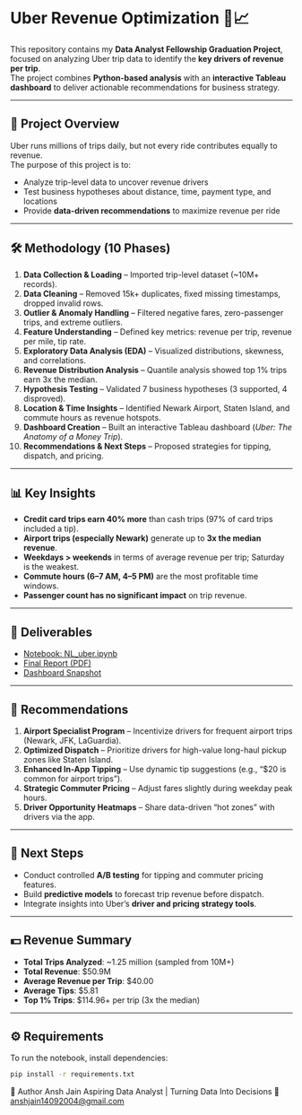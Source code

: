 # Uber Revenue Optimization 🚖📈

This repository contains my **Data Analyst Fellowship Graduation Project**, focused on analyzing Uber trip data to identify the **key drivers of revenue per trip**.  
The project combines **Python-based analysis** with an **interactive Tableau dashboard** to deliver actionable recommendations for business strategy.

---

## 📌 Project Overview
Uber runs millions of trips daily, but not every ride contributes equally to revenue.  
The purpose of this project is to:
- Analyze trip-level data to uncover revenue drivers  
- Test business hypotheses about distance, time, payment type, and locations  
- Provide **data-driven recommendations** to maximize revenue per ride  

---

## 🛠️ Methodology (10 Phases)

1. **Data Collection & Loading** – Imported trip-level dataset (~10M+ records).  
2. **Data Cleaning** – Removed 15k+ duplicates, fixed missing timestamps, dropped invalid rows.  
3. **Outlier & Anomaly Handling** – Filtered negative fares, zero-passenger trips, and extreme outliers.  
4. **Feature Understanding** – Defined key metrics: revenue per trip, revenue per mile, tip rate.  
5. **Exploratory Data Analysis (EDA)** – Visualized distributions, skewness, and correlations.  
6. **Revenue Distribution Analysis** – Quantile analysis showed top 1% trips earn 3x the median.  
7. **Hypothesis Testing** – Validated 7 business hypotheses (3 supported, 4 disproved).  
8. **Location & Time Insights** – Identified Newark Airport, Staten Island, and commute hours as revenue hotspots.  
9. **Dashboard Creation** – Built an interactive Tableau dashboard (*Uber: The Anatomy of a Money Trip*).  
10. **Recommendations & Next Steps** – Proposed strategies for tipping, dispatch, and pricing.  

---

## 📊 Key Insights
- **Credit card trips earn 40% more** than cash trips (97% of card trips included a tip).  
- **Airport trips (especially Newark)** generate up to **3x the median revenue**.  
- **Weekdays > weekends** in terms of average revenue per trip; Saturday is the weakest.  
- **Commute hours (6–7 AM, 4–5 PM)** are the most profitable time windows.  
- **Passenger count has no significant impact** on trip revenue.  

---

## 📑 Deliverables
- [Notebook: NL_uber.ipynb](./notebooks/NL_uber.ipynb)  
- [Final Report (PDF)](./reports/NL_Uber.pdf)  
- [Dashboard Snapshot](./reports/Dashboard.png)  

---

## 🚀 Recommendations
1. **Airport Specialist Program** – Incentivize drivers for frequent airport trips (Newark, JFK, LaGuardia).  
2. **Optimized Dispatch** – Prioritize drivers for high-value long-haul pickup zones like Staten Island.  
3. **Enhanced In-App Tipping** – Use dynamic tip suggestions (e.g., “$20 is common for airport trips”).  
4. **Strategic Commuter Pricing** – Adjust fares slightly during weekday peak hours.  
5. **Driver Opportunity Heatmaps** – Share data-driven “hot zones” with drivers via the app.  

---

## 🔮 Next Steps
- Conduct controlled **A/B testing** for tipping and commuter pricing features.  
- Build **predictive models** to forecast trip revenue before dispatch.  
- Integrate insights into Uber’s **driver and pricing strategy tools**.  

---

## 💵 Revenue Summary
- **Total Trips Analyzed**: ~1.25 million (sampled from 10M+)  
- **Total Revenue**: $50.9M  
- **Average Revenue per Trip**: $40.00  
- **Average Tips**: $5.81  
- **Top 1% Trips**: $114.96+ per trip (3x the median)  

---

## ⚙️ Requirements
To run the notebook, install dependencies:
```bash
pip install -r requirements.txt
```
👤 Author
Ansh Jain
Aspiring Data Analyst | Turning Data Into Decisions 
📧 anshjain14092004@gmail.com
